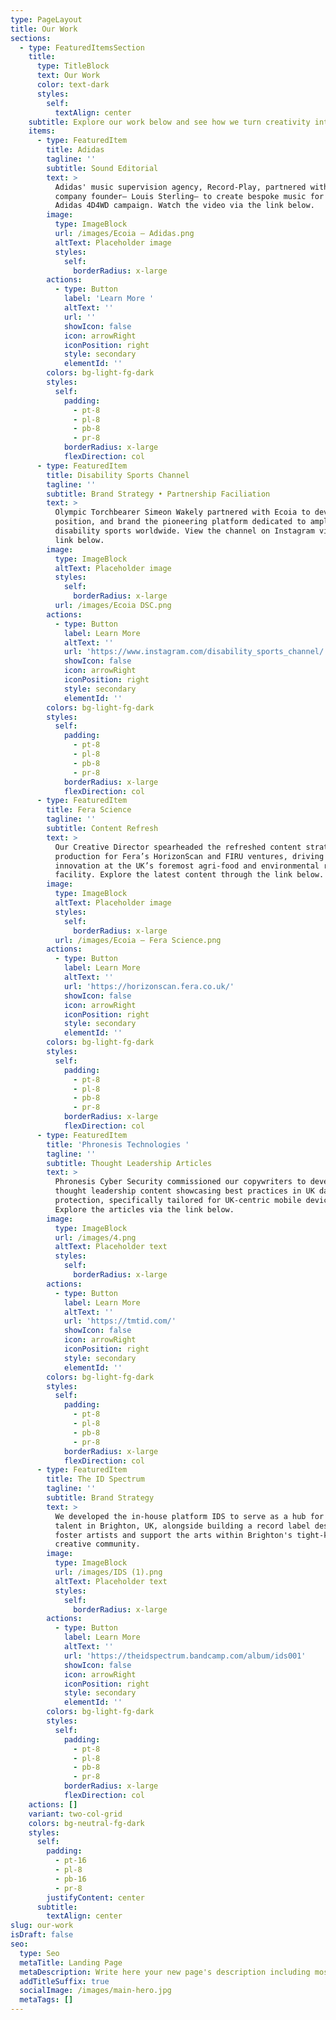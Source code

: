 ```yaml
---
type: PageLayout
title: Our Work
sections:
  - type: FeaturedItemsSection
    title:
      type: TitleBlock
      text: Our Work
      color: text-dark
      styles:
        self:
          textAlign: center
    subtitle: Explore our work below and see how we turn creativity into impact.
    items:
      - type: FeaturedItem
        title: Adidas
        tagline: ''
        subtitle: Sound Editorial
        text: >
          Adidas' music supervision agency, Record-Play, partnered with our
          company founder– Louis Sterling– to create bespoke music for the
          Adidas 4D4WD campaign. Watch the video via the link below.
        image:
          type: ImageBlock
          url: /images/Ecoia – Adidas.png
          altText: Placeholder image
          styles:
            self:
              borderRadius: x-large
        actions:
          - type: Button
            label: 'Learn More '
            altText: ''
            url: ''
            showIcon: false
            icon: arrowRight
            iconPosition: right
            style: secondary
            elementId: ''
        colors: bg-light-fg-dark
        styles:
          self:
            padding:
              - pt-8
              - pl-8
              - pb-8
              - pr-8
            borderRadius: x-large
            flexDirection: col
      - type: FeaturedItem
        title: Disability Sports Channel
        tagline: ''
        subtitle: Brand Strategy • Partnership Faciliation
        text: >
          Olympic Torchbearer Simeon Wakely partnered with Ecoia to develop,
          position, and brand the pioneering platform dedicated to amplifying
          disability sports worldwide. View the channel on Instagram via the
          link below.
        image:
          type: ImageBlock
          altText: Placeholder image
          styles:
            self:
              borderRadius: x-large
          url: /images/Ecoia DSC.png
        actions:
          - type: Button
            label: Learn More
            altText: ''
            url: 'https://www.instagram.com/disability_sports_channel/'
            showIcon: false
            icon: arrowRight
            iconPosition: right
            style: secondary
            elementId: ''
        colors: bg-light-fg-dark
        styles:
          self:
            padding:
              - pt-8
              - pl-8
              - pb-8
              - pr-8
            borderRadius: x-large
            flexDirection: col
      - type: FeaturedItem
        title: Fera Science
        tagline: ''
        subtitle: Content Refresh
        text: >
          Our Creative Director spearheaded the refreshed content strategy and
          production for Fera’s HorizonScan and FIRU ventures, driving
          innovation at the UK’s foremost agri-food and environmental research
          facility. Explore the latest content through the link below.
        image:
          type: ImageBlock
          altText: Placeholder image
          styles:
            self:
              borderRadius: x-large
          url: /images/Ecoia – Fera Science.png
        actions:
          - type: Button
            label: Learn More
            altText: ''
            url: 'https://horizonscan.fera.co.uk/'
            showIcon: false
            icon: arrowRight
            iconPosition: right
            style: secondary
            elementId: ''
        colors: bg-light-fg-dark
        styles:
          self:
            padding:
              - pt-8
              - pl-8
              - pb-8
              - pr-8
            borderRadius: x-large
            flexDirection: col
      - type: FeaturedItem
        title: 'Phronesis Technologies '
        tagline: ''
        subtitle: Thought Leadership Articles
        text: >
          Phronesis Cyber Security commissioned our copywriters to develop
          thought leadership content showcasing best practices in UK data
          protection, specifically tailored for UK-centric mobile device users.
          Explore the articles via the link below.
        image:
          type: ImageBlock
          url: /images/4.png
          altText: Placeholder text
          styles:
            self:
              borderRadius: x-large
        actions:
          - type: Button
            label: Learn More
            altText: ''
            url: 'https://tmtid.com/'
            showIcon: false
            icon: arrowRight
            iconPosition: right
            style: secondary
            elementId: ''
        colors: bg-light-fg-dark
        styles:
          self:
            padding:
              - pt-8
              - pl-8
              - pb-8
              - pr-8
            borderRadius: x-large
            flexDirection: col
      - type: FeaturedItem
        title: The ID Spectrum
        tagline: ''
        subtitle: Brand Strategy
        text: >
          We developed the in-house platform IDS to serve as a hub for artistic
          talent in Brighton, UK, alongside building a record label designed to
          foster artists and support the arts within Brighton's tight-knit
          creative community.
        image:
          type: ImageBlock
          url: /images/IDS (1).png
          altText: Placeholder text
          styles:
            self:
              borderRadius: x-large
        actions:
          - type: Button
            label: Learn More
            altText: ''
            url: 'https://theidspectrum.bandcamp.com/album/ids001'
            showIcon: false
            icon: arrowRight
            iconPosition: right
            style: secondary
            elementId: ''
        colors: bg-light-fg-dark
        styles:
          self:
            padding:
              - pt-8
              - pl-8
              - pb-8
              - pr-8
            borderRadius: x-large
            flexDirection: col
    actions: []
    variant: two-col-grid
    colors: bg-neutral-fg-dark
    styles:
      self:
        padding:
          - pt-16
          - pl-8
          - pb-16
          - pr-8
        justifyContent: center
      subtitle:
        textAlign: center
slug: our-work
isDraft: false
seo:
  type: Seo
  metaTitle: Landing Page
  metaDescription: Write here your new page's description including most relevant keywords.
  addTitleSuffix: true
  socialImage: /images/main-hero.jpg
  metaTags: []
---
```

